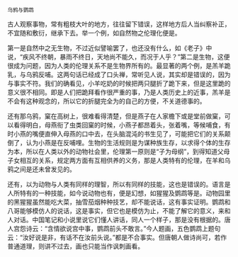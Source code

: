     乌鸦与鹦鹉 

   古人观察事物，常有粗枝大叶的地方，往往留下错误，这样地方后人当纠察补正，不宜随和敷衍，继承下去。举一个例，如自然物之伦理化便是。

   第一是自然中之无生物，不过近似譬喻罢了，也还没有什么，如《老子》中说，“疾风不终朝，暴雨不终日，天地尚不能久，而况于人乎？”第二是生物，这便很成为问题，因为人类的伦理关系不是生物界所有的。最显著的两个例，是羔羊跪乳，与乌鸦反哺。这两句话已经成了口头禅，常听见人说，其实却是错误的，因为与事实不符。我们的确看见，小羊吃奶的时候把两只腿折了跪下来，但是这里跪的意义很不相同。即是人们把跪拜看作很严重的事，乃是人类历史上的近事，羔羊是不会有这种观念的，所以它的折腿完全为的自己的方便，不关道德事的。

   还有那乌鸦，窠在高树上，很难看得清楚，但是燕子在人家檐下或是堂前做窠，可以看得明白，母燕衔了虫类回窠的时候，小燕子都昂着头，张着嘴，等候哺食，有时小燕的嘴便直伸入母燕的口中去，在头脑混沌的书生见了，可能把它们的关系颠倒了，认为小燕是在反哺哩。生物的生活规则是为谋种族生存，以求得个体的生存为本，所以在人类以外的动物社会里，伦理第一原则是“子为母纲”，到得知道父母子女相互的关系，规定两方面有互相供养的义务，那是人类特有的伦理，在羊和乌鸦之间是还未曾发见的。

   还有，以为动物与人类有同样的理智，所以有同样的技能，这也是错误的。语言是人所特有的一种技能，如今说动物也有，便是幻想，如猩猩及鹦鹉等是。动物园里的黑猩猩虽然能吃大菜，抽雪茄烟种种技艺，却不能说话，这有事实证明。鹦鹉和八哥能够模仿人的说话，这是事实，但它也是模仿为止，不能了解它的意义，来和人对话。中国笔记和小说里说它们懂人讲话，同人一个样子，那是没有根据的。唐人宫怨诗云：“含情欲说宫中事，鹦鹉前头不敢言。”今人题画，五色鹦鹉上题句云：“汝好说是非，有话不在汝前头说。”都是不合事实。但唐朝人做诗尚可，若作普通道理，则讲不过去，画也只能当作讽刺画看。

